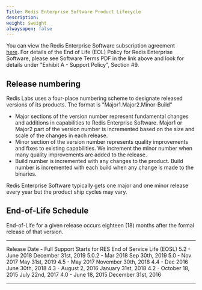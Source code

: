 ```yaml
---
Title: Redis Enterprise Software Product Lifecycle
description: 
weight: $weight
alwaysopen: false
---
```

You can view the Redis Enterprise Software subscription agreement
[here](/company/terms-of-use#software). For details of the End of Life
(EOL) Policy for Redis Enterprise Software, please see Software Terms
PDF in the link above and look for details under "Exhibit A - Support
Policy", Section \#9.

## Release numbering

Redis Labs uses a four-place numbering scheme to designate released
versions of its products. The format is "Major1.Major2.Minor-Build"

-   Major sections of the version number represent fundamental changes
    and additions in capabilities to Redis Enterprise Software. Major1
    or Major2 part of the version number is incremented based on the
    size and scale of the changes in each release.
-   Minor section of the version number represents quality improvements
    and fixes to existing capabilities. We increment the minor number
    when many quality improvements are added to the release.
-   Build number is incremented with any changes to the product. Build
    number is incremented with each build when any change is made to the
    binaries.

Redis Enterprise Software typically gets one major and one minor release
every year but the product ship cycles may vary.

## End-of-Life Schedule

End-of-Life for a given release occurs eighteen (18) months after the
formal release of that version.

  --------------------------------------------- ----------------------------
  Release Date - Full Support Starts for RES   End of Service Life (EOSL)
  5.2 - June 2018                              December 31st, 2019
  5.0.2 - Mar 2018                             Sep 30th, 2019
  5.0 - Nov 2017                               May 31st, 2019
  4.5 - May 2017                               November 30th, 2018
  4.4 - Dec 2016                               June 30th, 2018
  4.3 - August 2, 2016                         January 31st, 2018
  4.2 - October 18, 2015                       July 22nd, 2017
  4.0 - June 18, 2015                          December 31st, 2016
  --------------------------------------------- ----------------------------
